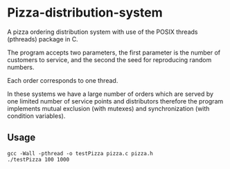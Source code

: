 # Pizza-distribution-system
 A pizza ordering distribution system with use of the POSIX threads (pthreads) package in C.
 
The program accepts two parameters, the first parameter is the number of customers to
service, and the second the seed for reproducing random numbers.

Each order corresponds to one thread.

In these systems we have a large number of orders which are served by one
limited number of service points and distributors therefore the program implements
mutual exclusion (with mutexes) and synchronization (with condition variables).

## Usage

```
gcc -Wall -pthread -o testPizza pizza.c pizza.h
./testPizza 100 1000
```
